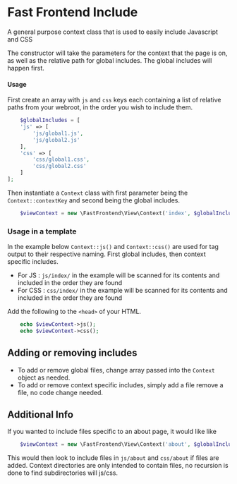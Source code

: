# Fast Frontend Include
A general purpose context class that is used to easily include Javascript and CSS

The constructor will take the parameters for the context that the page is on, as well as the relative path for global includes. The global includes will happen first.

#### Usage
First create an array with `js` and `css` keys each containing a list of relative paths from your webroot, in the order you wish to include them. 

```php
    $globalIncludes = [
    'js' => [
        'js/global1.js',
        'js/global2.js'
    ],
    'css' => [
        'css/global1.css',
        'css/global2.css'
    ]
];
```

Then instantiate a `Context` class with first parameter being the `Context::contextKey` and second being the global includes. 
```php
    $viewContext = new \FastFrontend\View\Context('index', $globalIncludes);
```

### Usage in a template
In the example below `Context::js()` and `Context::css()` are used for tag output to their respective naming. First global includes, then context specific includes.

- For JS : `js/index/` in the example will be scanned for its contents and included in the order they are found
- For CSS : `css/index/` in the example will be scanned for its contents and included in the order they are found

Add the following to the `<head>` of your HTML.
```php
    echo $viewContext->js();
    echo $viewContext->css();
```

## Adding or removing includes
- To add or remove global files, change array passed into the `Context` object as needed.
- To add or remove context specific includes, simply add a file remove a file, no code change needed.

## Additional Info
If you wanted to include files specific to an about page, it would like like
```php
    $viewContext = new \FastFrontend\View\Context('about', $globalIncludes);
```
This would then look to include files in `js/about` and `css/about` if files are added. Context directories are only intended to contain files, no recursion is done to find subdirectories will js/css.